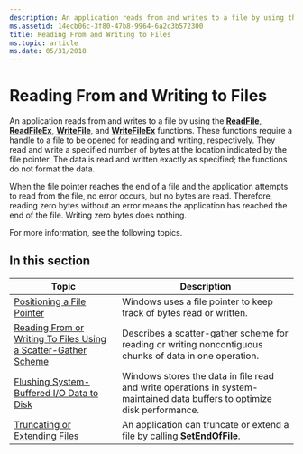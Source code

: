 ```yaml
---
description: An application reads from and writes to a file by using the ReadFile, ReadFileEx, WriteFile, and WriteFileEx functions.
ms.assetid: 14ecb06c-3f80-47b8-9964-6a2c3b572300
title: Reading From and Writing to Files
ms.topic: article
ms.date: 05/31/2018
---
```


# Reading From and Writing to Files

An application reads from and writes to a file by using the [**ReadFile**](/windows/desktop/api/FileAPI/nf-fileapi-readfile), [**ReadFileEx**](/windows/desktop/api/FileAPI/nf-fileapi-readfileex), [**WriteFile**](/windows/desktop/api/FileAPI/nf-fileapi-writefile), and [**WriteFileEx**](/windows/desktop/api/FileAPI/nf-fileapi-writefileex) functions. These functions require a handle to a file to be opened for reading and writing, respectively. They read and write a specified number of bytes at the location indicated by the file pointer. The data is read and written exactly as specified; the functions do not format the data.

When the file pointer reaches the end of a file and the application attempts to read from the file, no error occurs, but no bytes are read. Therefore, reading zero bytes without an error means the application has reached the end of the file. Writing zero bytes does nothing.

For more information, see the following topics.

## In this section



| Topic                                                                                                                                           | Description                                                                                                                          |
|-------------------------------------------------------------------------------------------------------------------------------------------------|--------------------------------------------------------------------------------------------------------------------------------------|
| [Positioning a File Pointer](positioning-a-file-pointer.md)<br/>                                                                         | Windows uses a file pointer to keep track of bytes read or written.<br/>                                                       |
| [Reading From or Writing To Files Using a Scatter-Gather Scheme](reading-from-or-writing-to-files-using-a-scatter-gather-scheme.md)<br/> | Describes a scatter-gather scheme for reading or writing noncontiguous chunks of data in one operation.<br/>                   |
| [Flushing System-Buffered I/O Data to Disk](flushing-system-buffered-i-o-data-to-disk.md)<br/>                                           | Windows stores the data in file read and write operations in system-maintained data buffers to optimize disk performance.<br/> |
| [Truncating or Extending Files](truncating-or-extending-files.md)<br/>                                                                   | An application can truncate or extend a file by calling [**SetEndOfFile**](/windows/desktop/api/FileAPI/nf-fileapi-setendoffile).<br/>                             |



 

 

 




